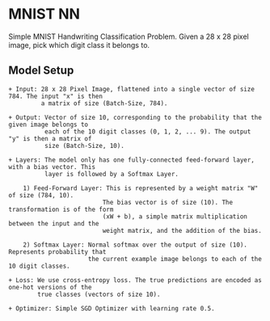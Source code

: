 # MNIST NN #
Simple MNIST Handwriting Classification Problem. Given a 28 x 28 pixel image, pick which digit class
it belongs to.

## Model Setup ##
    
    + Input: 28 x 28 Pixel Image, flattened into a single vector of size 784. The input "x" is then
             a matrix of size (Batch-Size, 784).
    
    + Output: Vector of size 10, corresponding to the probability that the given image belongs to
              each of the 10 digit classes (0, 1, 2, ... 9). The output "y" is then a matrix of 
              size (Batch-Size, 10).
              
    + Layers: The model only has one fully-connected feed-forward layer, with a bias vector. This
              layer is followed by a Softmax Layer.
              
        1) Feed-Forward Layer: This is represented by a weight matrix "W" of size (784, 10). 
                              The bias vector is of size (10). The transformation is of the form 
                              (xW + b), a simple matrix multiplication between the input and the 
                              weight matrix, and the addition of the bias.
         
        2) Softmax Layer: Normal softmax over the output of size (10). Represents probability that
                          the current example image belongs to each of the 10 digit classes.
    
    + Loss: We use cross-entropy loss. The true predictions are encoded as one-hot versions of the 
            true classes (vectors of size 10).
            
    + Optimizer: Simple SGD Optimizer with learning rate 0.5.